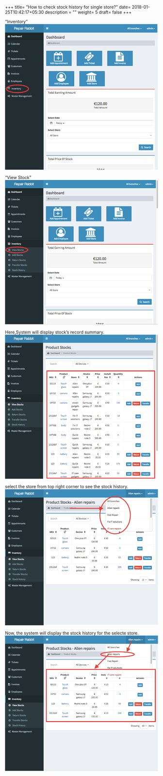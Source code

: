 +++
title= "How to check stock history for single store?"
date= 2018-01-25T10:42:17+05:30
description = ""
weight= 5
draft= false
+++



“Inventory”
![How to check stock history for single store?](/images/inventory/how_can_i_check_stock_history_for_single_store/go_to_inventory.png)

“View Stock”
![How to check stock history for single store?](/images/inventory/how_can_i_check_stock_history_for_single_store/view_stock.png)

Here,System will display stock’s record summary.
![How to check stock history for single store?](/images/inventory/how_can_i_check_stock_history_for_single_store/system_will_show_the_stock_history.png)

select the store from top right corner to see the stock history.
![How to check stock history for single store?](/images/inventory/how_can_i_check_stock_history_for_single_store/select_the_store_from_right_corner.png)

Now, the system will display the stock history for the selecte store.
![How to check stock history for single store?](/images/inventory/how_can_i_check_stock_history_for_single_store/system_sill_show_the_stock_history_for_single_selected_store.png)